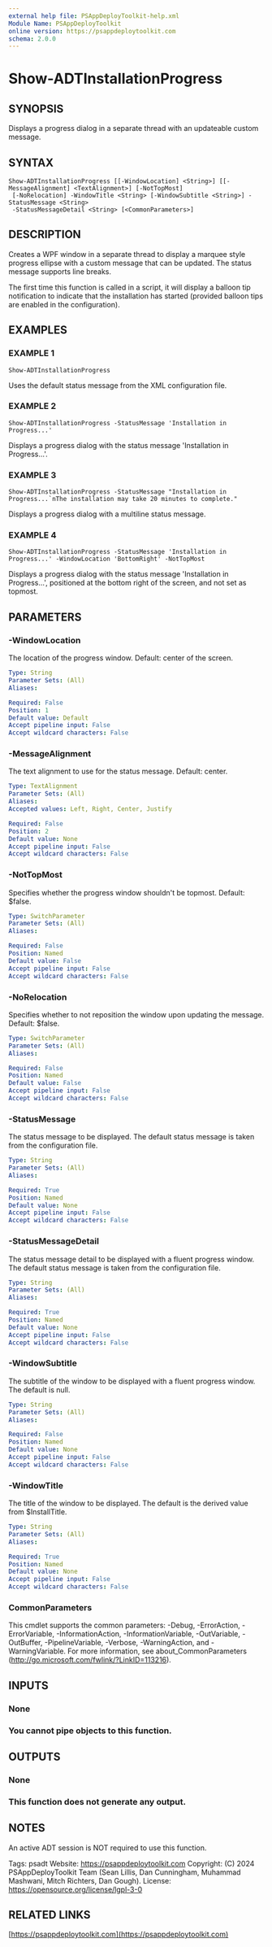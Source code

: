 ```yaml
---
external help file: PSAppDeployToolkit-help.xml
Module Name: PSAppDeployToolkit
online version: https://psappdeploytoolkit.com
schema: 2.0.0
---
```


# Show-ADTInstallationProgress

## SYNOPSIS
Displays a progress dialog in a separate thread with an updateable custom message.

## SYNTAX

```
Show-ADTInstallationProgress [[-WindowLocation] <String>] [[-MessageAlignment] <TextAlignment>] [-NotTopMost]
 [-NoRelocation] -WindowTitle <String> [-WindowSubtitle <String>] -StatusMessage <String>
 -StatusMessageDetail <String> [<CommonParameters>]
```

## DESCRIPTION
Creates a WPF window in a separate thread to display a marquee style progress ellipse with a custom message that can be updated.
The status message supports line breaks.

The first time this function is called in a script, it will display a balloon tip notification to indicate that the installation has started (provided balloon tips are enabled in the configuration).

## EXAMPLES

### EXAMPLE 1
```
Show-ADTInstallationProgress
```

Uses the default status message from the XML configuration file.

### EXAMPLE 2
```
Show-ADTInstallationProgress -StatusMessage 'Installation in Progress...'
```

Displays a progress dialog with the status message 'Installation in Progress...'.

### EXAMPLE 3
```
Show-ADTInstallationProgress -StatusMessage "Installation in Progress...`nThe installation may take 20 minutes to complete."
```

Displays a progress dialog with a multiline status message.

### EXAMPLE 4
```
Show-ADTInstallationProgress -StatusMessage 'Installation in Progress...' -WindowLocation 'BottomRight' -NotTopMost
```

Displays a progress dialog with the status message 'Installation in Progress...', positioned at the bottom right of the screen, and not set as topmost.

## PARAMETERS

### -WindowLocation
The location of the progress window.
Default: center of the screen.

```yaml
Type: String
Parameter Sets: (All)
Aliases:

Required: False
Position: 1
Default value: Default
Accept pipeline input: False
Accept wildcard characters: False
```

### -MessageAlignment
The text alignment to use for the status message.
Default: center.

```yaml
Type: TextAlignment
Parameter Sets: (All)
Aliases:
Accepted values: Left, Right, Center, Justify

Required: False
Position: 2
Default value: None
Accept pipeline input: False
Accept wildcard characters: False
```

### -NotTopMost
Specifies whether the progress window shouldn't be topmost.
Default: $false.

```yaml
Type: SwitchParameter
Parameter Sets: (All)
Aliases:

Required: False
Position: Named
Default value: False
Accept pipeline input: False
Accept wildcard characters: False
```

### -NoRelocation
Specifies whether to not reposition the window upon updating the message.
Default: $false.

```yaml
Type: SwitchParameter
Parameter Sets: (All)
Aliases:

Required: False
Position: Named
Default value: False
Accept pipeline input: False
Accept wildcard characters: False
```

### -StatusMessage
The status message to be displayed.
The default status message is taken from the configuration file.

```yaml
Type: String
Parameter Sets: (All)
Aliases:

Required: True
Position: Named
Default value: None
Accept pipeline input: False
Accept wildcard characters: False
```

### -StatusMessageDetail
The status message detail to be displayed with a fluent progress window.
The default status message is taken from the configuration file.

```yaml
Type: String
Parameter Sets: (All)
Aliases:

Required: True
Position: Named
Default value: None
Accept pipeline input: False
Accept wildcard characters: False
```

### -WindowSubtitle
The subtitle of the window to be displayed with a fluent progress window.
The default is null.

```yaml
Type: String
Parameter Sets: (All)
Aliases:

Required: False
Position: Named
Default value: None
Accept pipeline input: False
Accept wildcard characters: False
```

### -WindowTitle
The title of the window to be displayed.
The default is the derived value from $InstallTitle.

```yaml
Type: String
Parameter Sets: (All)
Aliases:

Required: True
Position: Named
Default value: None
Accept pipeline input: False
Accept wildcard characters: False
```

### CommonParameters
This cmdlet supports the common parameters: -Debug, -ErrorAction, -ErrorVariable, -InformationAction, -InformationVariable, -OutVariable, -OutBuffer, -PipelineVariable, -Verbose, -WarningAction, and -WarningVariable.
For more information, see about_CommonParameters (http://go.microsoft.com/fwlink/?LinkID=113216).

## INPUTS

### None
### You cannot pipe objects to this function.
## OUTPUTS

### None
### This function does not generate any output.
## NOTES
An active ADT session is NOT required to use this function.

Tags: psadt
Website: https://psappdeploytoolkit.com
Copyright: (C) 2024 PSAppDeployToolkit Team (Sean Lillis, Dan Cunningham, Muhammad Mashwani, Mitch Richters, Dan Gough).
License: https://opensource.org/license/lgpl-3-0

## RELATED LINKS

[https://psappdeploytoolkit.com](https://psappdeploytoolkit.com)
